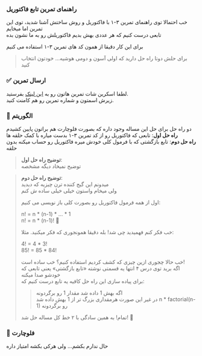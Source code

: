 ### راهنمای تمرین تابع فاکتوریل

خب احتمالا توی راهنمای تمرین ۳-۱ با فاکتوریل و روش ساختش آشنا شدید، توی این تمرین اما میخایم  
تابعی درست کنیم که هر عددی بهش بدیم فاکتوریلش رو به ما نشون بده

برای این کار دقیقا از همون کد های تمرین ۳-۱ استفاده می کنیم

> برای حلش دوتا راه حل دارید که اولی آسون و دومی هوشیه... خودتون انتخاب کنید

### ✅ ارسال تمرین

لطفا اسکرین شات تمرین هاتون رو به [این لینک](https://github.com/hayyaun/kids/discussions/4) بفرستید.  
زیرش اسمتون و شماره تمرین رو هم کامنت کنید.

### 🧠 الگوریتم

دو راه حل برای حل این مساله وجود داره که بصورت فلوچارت هم براتون پایین کشیدم  
**راه حل اول**: تابعی که فاکتوریل رو از کد تمرین ۳-۱ بدست میاره با کمک حلقه ها  
**راه حل دوم**: تابع بازگشتی که با فرمول کلی خودش میره فاکتوریل رو حساب میکنه بدون حلقه

> **توضیح راه حل اول**:  
> توضیح نمیخاد دیگه مشخصه

> **توضیح راه حل دوم**:  
> میدونم این گیج کننده ترن چیزیه که دیدید  
> ولی میخام واستون خیلی خیلی ساده ش کنم
>
> اول از همه فرمول فاکتوریل رو بصورت کلی باز نویسی می کنیم:
>
> n! = n \* (n-1) \* ... \* 1  
> n! = n \* (n-1)! 🤯
>
> خب فکر کنم فهمیدید چی شد! بله دقیقا همونجوری که فکر میکنید. مثلا:
>
> 4! = 4 \* 3!  
> 85! = 85 \* 84!
>
> خب حالا چجوری ازین چیزی که کشف کردیم استفاده کنیم؟ خب ساده است!  
> اگه برید توی درس ۴ انتها یه قسمتی نوشته «تابع بازگشتی» یعنی تابعی که خودشو صدا میکنه  
> برای پیاده سازی این راه حل کافیه یه تابع درست کنیم که:
>
> > اگه بهش 1 داده شد مقدار 1 رو برگردونه  
> > در غیر این صورت هرمقداری بزرگ تر از 1 بهش داده شد n \* factorial(n-1) رو برگردونه
>
> تمام! به همین سادگی با ۲ خط کل مساله حل شد! 🤯

### 🔀 فلوچارت

حال ندارم بکشم... ولی هرکی بکشه امتیاز داره
